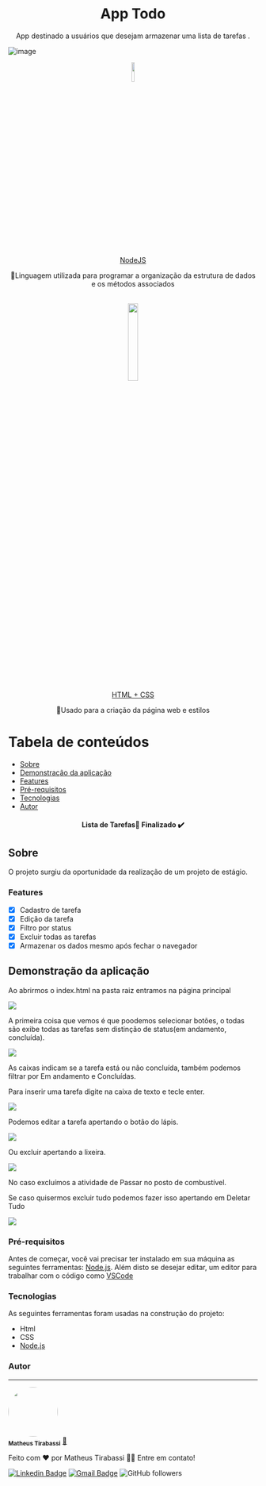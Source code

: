 <h1 align="center">App Todo</h1>

<p align="center">App destinado a usuários que desejam armazenar uma lista de tarefas .</p>

![image](https://image.flaticon.com/icons/png/512/1567/1567073.png)


<div align = 'center'>
<image href = 'https://upload.wikimedia.org/wikipedia/commons/thumb/d/d9/Node.js_logo.svg/1200px-Node.js_logo.svg.png' src = 'https://upload.wikimedia.org/wikipedia/commons/thumb/d/d9/Node.js_logo.svg/1200px-Node.js_logo.svg.png' width = '10%' height = '10%'> <br>
  <a href ='https://nodejs.org/en/'> NodeJS </a>
  <p> 🚀Linguagem utilizada para programar a organização da estrutura de dados e os métodos associados </p>
  </image> <br>
  <image href = 'https://www.pikpng.com/pngl/m/150-1506141_html-css-and-javascript-logo-html5-css3-js.png' src = 'https://www.seekpng.com/png/full/141-1415544_html-css-projects-small-logo-on-html.png' width = '20%' height = '20%'><br>
  <a href ='https://www.w3schools.com/html/html_css.asp'>HTML + CSS </a>
   <p > 🚀Usado para a criação da página web e estilos </p>
  </image> 
 </div>


Tabela de conteúdos
===================
<!--ts-->
   * [Sobre](#sobre)
   * [Demonstração da aplicação](#demonstração-da-aplicação)
   * [Features](#features)
   * [Pré-requisitos](#pré-requisitos)
   * [Tecnologias](#tecnologias)
   * [Autor](#autor)
<!--te-->

<h4 align="center"> 
 Lista de Tarefas🚀 Finalizado  ✔️
</h4>

## Sobre

O projeto surgiu da oportunidade da realização de um projeto de estágio.

### Features

- [x] Cadastro de tarefa
- [x] Edição da tarefa
- [x] Filtro por status
- [x] Excluir todas as tarefas
- [x] Armazenar os dados mesmo após fechar o navegador

## Demonstração da aplicação
Ao abrirmos o index.html na pasta raiz entramos na página principal

<image src = 'https://uploaddeimagens.com.br/images/003/292/545/full/Captura_de_tela_2021-06-17_120533.png?1623942521' >

A primeira coisa que vemos é que poodemos selecionar botões, o todas são exibe todas as tarefas sem distinção de status(em andamento, concluída).

<image src = 'https://uploaddeimagens.com.br/images/003/292/679/full/Captura_de_tela_2021-06-17_133130.png?1623947511'  > </image>

As caixas indicam se a tarefa está ou não concluída, também podemos filtrar por Em andamento e Concluídas.

Para inserir uma tarefa digite na caixa de texto e tecle enter.

<image src = 'https://uploaddeimagens.com.br/images/003/292/688/full/Captura_de_tela_2021-06-17_133819.png?1623947905'  > </image>

Podemos editar a tarefa apertando o botão do lápis.

<image src = 'https://uploaddeimagens.com.br/images/003/292/695/full/Captura_de_tela_2021-06-17_134018.png?1623948025'  > </image>

Ou excluir apertando a lixeira.

<image src = 'https://uploaddeimagens.com.br/images/003/292/701/full/Captura_de_tela_2021-06-17_134149.png?1623948114'  > </image>

No caso excluímos a atividade de Passar no posto de combustível.

Se caso quisermos excluir tudo podemos fazer isso apertando em Deletar Tudo

<image src = 'https://uploaddeimagens.com.br/images/003/292/706/full/Captura_de_tela_2021-06-17_134426.png?1623948276'  > </image>

### Pré-requisitos
Antes de começar, você vai precisar ter instalado em sua máquina as seguintes ferramentas:
[Node.js](https://nodejs.org/en/). 
Além disto se desejar editar, um editor para trabalhar com o código como [VSCode](https://code.visualstudio.com/)

### Tecnologias

As seguintes ferramentas foram usadas na construção do projeto:

- Html
- CSS
- [Node.js](https://nodejs.org/en/)

### Autor
---


 <img style="border-radius: 50%;" src="https://avatars.githubusercontent.com/u/64479165" width="100px;" alt=""/>
 <br />
 <sub><b>Matheus Tirabassi</b></sub></a> <a href="https://www.linkedin.com/in/matheus-henrique-tirabassi-466022201/" title="linkedin">🚀</a>


Feito com ❤️ por Matheus Tirabassi 👋🏽 Entre em contato!

[![Linkedin Badge](https://img.shields.io/badge/-matheus-blue?style=flat-square&logo=Linkedin&logoColor=white&link=https://www.linkedin.com/in/matheus-henrique-tirabassi-466022201/)](https://www.linkedin.com/in/matheus-henrique-tirabassi-466022201/) 
[![Gmail Badge](https://img.shields.io/badge/tirabassi.matheus@aluno.ifsp.edu.br-c14438?style=flat-square&logo=Gmail&logoColor=white&link=mailto:tirabassi.matheus@aluno.ifsp.edu.br)](mailto:tirabassi.matheus@aluno.ifsp.edu.br)
<img alt="GitHub followers" url = "https://github.com/matheustirabassi" src="https://img.shields.io/github/followers/matheustirabassi?style=social">

